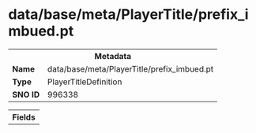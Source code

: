 <h1>data/base/meta/PlayerTitle/prefix_imbued.pt</h1><table><tr><th colspan="100%">Metadata</th></tr><tr><td><b>Name</b></td><td>data/base/meta/PlayerTitle/prefix_imbued.pt</td></tr><tr><td><b>Type</b></td><td>PlayerTitleDefinition</td></tr><tr><td><b>SNO ID</b></td><td>996338</td></tr></table>

<table><tr><th colspan="100%">Fields</th></tr></table>

